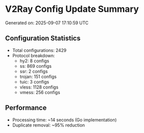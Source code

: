 # V2Ray Config Update Summary
Generated on: 2025-09-07 17:10:59 UTC

## Configuration Statistics
- Total configurations: 2429
- Protocol breakdown:
  - hy2: 8 configs
  - ss: 869 configs
  - ssr: 2 configs
  - trojan: 151 configs
  - tuic: 3 configs
  - vless: 1128 configs
  - vmess: 256 configs

## Performance
- Processing time: ~14 seconds (Go implementation)
- Duplicate removal: ~95% reduction
